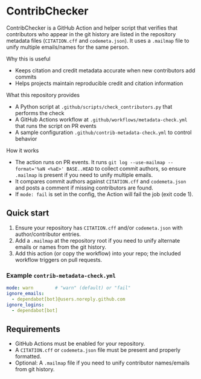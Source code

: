 # ContribChecker

ContribChecker is a GitHub Action and helper script that verifies that contributors who appear in the git history are listed in the repository metadata files (`CITATION.cff` and `codemeta.json`). It uses a `.mailmap` file to unify multiple emails/names for the same person.

Why this is useful
- Keeps citation and credit metadata accurate when new contributors add commits
- Helps projects maintain reproducible credit and citation information

What this repository provides
- A Python script at `.github/scripts/check_contributors.py` that performs the check
- A GitHub Actions workflow at `.github/workflows/metadata-check.yml` that runs the script on PR events
- A sample configuration `.github/contrib-metadata-check.yml` to control behavior

How it works
- The action runs on PR events. It runs `git log --use-mailmap --format='%aN <%aE>' BASE..HEAD` to collect commit authors, so ensure `.mailmap` is present if you need to unify multiple emails.
- It compares commit authors against `CITATION.cff` and `codemeta.json` and posts a comment if missing contributors are found.
- If `mode: fail` is set in the config, the Action will fail the job (exit code 1).


## Quick start

1. Ensure your repository has `CITATION.cff` and/or `codemeta.json` with author/contributor entries.
2. Add a `.mailmap` at the repository root if you need to unify alternate emails or names from the git history.
3. Add this action (or copy the workflow) into your repo; the included workflow triggers on pull requests.


### Example `contrib-metadata-check.yml`

```yaml
mode: warn        # "warn" (default) or "fail"
ignore_emails:
  - dependabot[bot]@users.noreply.github.com
ignore_logins:
  - dependabot[bot]
```

## Requirements

- GitHub Actions must be enabled for your repository.
- A `CITATION.cff` or `codemeta.json` file must be present and properly formatted.
- Optional: A `.mailmap` file if you need to unify contributor names/emails from git history.